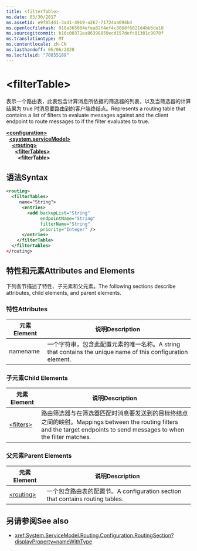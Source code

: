 ```yaml
---
title: <filterTable>
ms.date: 03/30/2017
ms.assetid: e9f05441-3ad1-49b9-a267-71724aa094b4
ms.openlocfilehash: 918a365004efea82f4ef4c8868f6821d4bb6da18
ms.sourcegitcommit: b16c00371ea06398859ecd157defc81301c9070f
ms.translationtype: MT
ms.contentlocale: zh-CN
ms.lasthandoff: 06/06/2020
ms.locfileid: "70855189"
---
```

# \<filterTable>
<span data-ttu-id="d6e78-101">表示一个路由表，此表包含计算消息所依据的筛选器的列表，以及当筛选器的计算结果为 true 时消息要路由到的客户端终结点。</span><span class="sxs-lookup"><span data-stu-id="d6e78-101">Represents a routing table that contains a list of filters to evaluate messages against and the client endpoint to route messages to if the filter evaluates to true.</span></span>  
  
[**\<configuration>**](../configuration-element.md)\
&nbsp;&nbsp;[**\<system.serviceModel>**](system-servicemodel.md)\
&nbsp;&nbsp;&nbsp;&nbsp;[**\<routing>**](routing.md)\
&nbsp;&nbsp;&nbsp;&nbsp;&nbsp;&nbsp;[**\<filterTables>**](filtertables.md)\
&nbsp;&nbsp;&nbsp;&nbsp;&nbsp;&nbsp;&nbsp;&nbsp;**\<filterTable>**  
  
## <a name="syntax"></a><span data-ttu-id="d6e78-102">语法</span><span class="sxs-lookup"><span data-stu-id="d6e78-102">Syntax</span></span>  
  
```xml  
<routing>
  <filterTables>
     name="String">
      <entries>
        <add backupList="String"
             endpointName="String"
             filterName="String"
             priority="Integer" />
      </entries>
    </filterTable>
  </filterTables>
</routing>
```  
  
## <a name="attributes-and-elements"></a><span data-ttu-id="d6e78-103">特性和元素</span><span class="sxs-lookup"><span data-stu-id="d6e78-103">Attributes and Elements</span></span>  
 <span data-ttu-id="d6e78-104">下列各节描述了特性、子元素和父元素。</span><span class="sxs-lookup"><span data-stu-id="d6e78-104">The following sections describe attributes, child elements, and parent elements.</span></span>  
  
### <a name="attributes"></a><span data-ttu-id="d6e78-105">特性</span><span class="sxs-lookup"><span data-stu-id="d6e78-105">Attributes</span></span>  
  
|<span data-ttu-id="d6e78-106">元素</span><span class="sxs-lookup"><span data-stu-id="d6e78-106">Element</span></span>|<span data-ttu-id="d6e78-107">说明</span><span class="sxs-lookup"><span data-stu-id="d6e78-107">Description</span></span>|  
|-------------|-----------------|  
|<span data-ttu-id="d6e78-108">name</span><span class="sxs-lookup"><span data-stu-id="d6e78-108">name</span></span>|<span data-ttu-id="d6e78-109">一个字符串，包含此配置元素的唯一名称。</span><span class="sxs-lookup"><span data-stu-id="d6e78-109">A string that contains the unique name of this configuration element.</span></span>|  
  
### <a name="child-elements"></a><span data-ttu-id="d6e78-110">子元素</span><span class="sxs-lookup"><span data-stu-id="d6e78-110">Child Elements</span></span>  
  
|<span data-ttu-id="d6e78-111">元素</span><span class="sxs-lookup"><span data-stu-id="d6e78-111">Element</span></span>|<span data-ttu-id="d6e78-112">说明</span><span class="sxs-lookup"><span data-stu-id="d6e78-112">Description</span></span>|  
|-------------|-----------------|  
|[\<filters>](filters-of-routing.md)|<span data-ttu-id="d6e78-113">路由筛选器与在筛选器匹配时消息要发送到的目标终结点之间的映射。</span><span class="sxs-lookup"><span data-stu-id="d6e78-113">Mappings between the routing filters and the target endpoints to send messages to when the filter matches.</span></span>|  
  
### <a name="parent-elements"></a><span data-ttu-id="d6e78-114">父元素</span><span class="sxs-lookup"><span data-stu-id="d6e78-114">Parent Elements</span></span>  
  
|<span data-ttu-id="d6e78-115">元素</span><span class="sxs-lookup"><span data-stu-id="d6e78-115">Element</span></span>|<span data-ttu-id="d6e78-116">说明</span><span class="sxs-lookup"><span data-stu-id="d6e78-116">Description</span></span>|  
|-------------|-----------------|  
|[\<routing>](routing.md)|<span data-ttu-id="d6e78-117">一个包含路由表的配置节。</span><span class="sxs-lookup"><span data-stu-id="d6e78-117">A configuration section that contains routing tables.</span></span>|  
  
## <a name="see-also"></a><span data-ttu-id="d6e78-118">另请参阅</span><span class="sxs-lookup"><span data-stu-id="d6e78-118">See also</span></span>

- <xref:System.ServiceModel.Routing.Configuration.RoutingSection?displayProperty=nameWithType>
